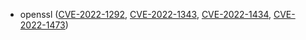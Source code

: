 - openssl ([CVE-2022-1292](https://nvd.nist.gov/vuln/detail/CVE-2022-1292), [CVE-2022-1343](https://nvd.nist.gov/vuln/detail/CVE-2022-1343), [CVE-2022-1434](https://nvd.nist.gov/vuln/detail/CVE-2022-1434), [CVE-2022-1473](https://nvd.nist.gov/vuln/detail/CVE-2022-1473))
